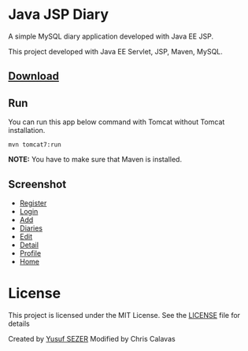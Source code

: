 # Java JSP Diary
A simple MySQL diary application developed with Java EE JSP.

This project developed with Java EE Servlet, JSP, Maven, MySQL.

## [Download](https://github.com/yusufsefasezer/java-jsp-diary/archive/master.zip)

## Run

You can run this app below command with Tomcat without Tomcat installation.

``
mvn tomcat7:run
``

**NOTE:** You have to make sure that Maven is installed.

## Screenshot

- [Register](screenshot/register.png)
- [Login](screenshot/login.png)
- [Add](screenshot/add.png)
- [Diaries](screenshot/diaries.png)
- [Edit](screenshot/edit.png)
- [Detail](screenshot/detail.png)
- [Profile](screenshot/profile.png)
- [Home](screenshot/home.png)

# License
This project is licensed under the MIT License. See the [LICENSE](LICENSE) file for details

Created by [Yusuf SEZER](http://www.yusufsezer.com)
Modified by Chris Calavas